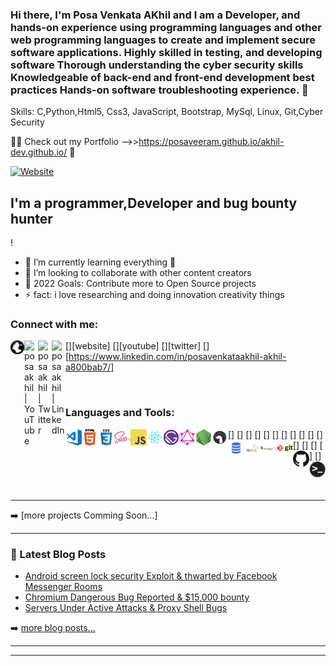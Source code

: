 ### Hi there, I'm Posa Venkata AKhil and I am a  Developer, and hands-on experience using programming languages and other web programming languages to create and implement secure software applications. Highly skilled in  testing, and developing software Thorough understanding the cyber security skills  Knowledgeable of back-end and front-end development best practices Hands-on software troubleshooting experience. 👋

Skills: C,Python,Html5, Css3, JavaScript, Bootstrap, MySql, Linux, Git,Cyber Security

 👨‍💻 Check out my Portfolio -->>https://posaveeram.github.io/akhil-dev.github.io/      👋

[![ Website](https://img.shields.io/website?label=https://medium.com/@posavenkataakhil123&style=for-the-badge&url=https://medium.com/@posavenkataakhil123)](https://medium.com/@posavenkataakhil123)


## I'm a programmer,Developer and bug bounty hunter
!
- 🌱 I’m currently learning everything 🤣
- 👯 I’m looking to collaborate with other content creators
- 🥅 2022 Goals: Contribute more to Open Source projects
- ⚡ fact: i love researching and doing innovation creativity things

### Connect with me:

[<img align="left" alt="posaakhil" width="22px" src="https://raw.githubusercontent.com/iconic/open-iconic/master/svg/globe.svg" />][website]
[<img align="left" alt="posaakhil | YouTube" width="22px" src="https://cdn.jsdelivr.net/npm/simple-icons@v3/icons/youtube.svg" />][youtube]
[<img align="left" alt="posaakhil | Twitter" width="22px" src="https://cdn.jsdelivr.net/npm/simple-icons@v3/icons/twitter.svg" />][twitter]
[<img align="left" alt="posaakhil | LinkedIn" width="22px" src="https://cdn.jsdelivr.net/npm/simple-icons@v3/icons/linkedin.svg" />][https://www.linkedin.com/in/posavenkataakhil-akhil-a800bab7/]


<br />


### Languages and Tools:

[<img align="left" alt="Visual Studio Code" width="26px" src="https://raw.githubusercontent.com/github/explore/80688e429a7d4ef2fca1e82350fe8e3517d3494d/topics/visual-studio-code/visual-studio-code.png" />]
[<img align="left" alt="HTML5" width="26px" src="https://raw.githubusercontent.com/github/explore/80688e429a7d4ef2fca1e82350fe8e3517d3494d/topics/html/html.png" />]
[<img align="left" alt="CSS3" width="26px" src="https://raw.githubusercontent.com/github/explore/80688e429a7d4ef2fca1e82350fe8e3517d3494d/topics/css/css.png" />]
[<img align="left" alt="Sass" width="26px" src="https://raw.githubusercontent.com/github/explore/80688e429a7d4ef2fca1e82350fe8e3517d3494d/topics/sass/sass.png" />]
[<img align="left" alt="Javascript" width="26px" src="https://raw.githubusercontent.com/github/explore/80688e429a7d4ef2fca1e82350fe8e3517d3494d/topics/javascript/javascript.png" />]
[<img align="left" alt="React" width="26px" src="https://raw.githubusercontent.com/github/explore/80688e429a7d4ef2fca1e82350fe8e3517d3494d/topics/react/react.png" />]
[<img align="left" alt="Gatsby" width="26px" src="https://raw.githubusercontent.com/github/explore/e94815998e4e0713912fed477a1f346ec04c3da2/topics/gatsby/gatsby.png" />]
[<img align="left" alt="GraphQL" width="26px" src="https://raw.githubusercontent.com/github/explore/80688e429a7d4ef2fca1e82350fe8e3517d3494d/topics/graphql/graphql.png" />]
[<img align="left" alt="Node.js" width="26px" src="https://raw.githubusercontent.com/github/explore/80688e429a7d4ef2fca1e82350fe8e3517d3494d/topics/nodejs/nodejs.png" />]
[<img align="left" alt="Deno" width="26px" src="https://raw.githubusercontent.com/github/explore/361e2821e2dea67711cde99c9c40ed357061cf27/topics/deno/deno.png" />]
[<img align="left" alt="SQL" width="26px" src="https://raw.githubusercontent.com/github/explore/80688e429a7d4ef2fca1e82350fe8e3517d3494d/topics/sql/sql.png" />]
[<img align="left" alt="MySQL" width="26px" src="https://raw.githubusercontent.com/github/explore/80688e429a7d4ef2fca1e82350fe8e3517d3494d/topics/mysql/mysql.png" />]
[<img align="left" alt="MongoDB" width="26px" src="https://raw.githubusercontent.com/github/explore/80688e429a7d4ef2fca1e82350fe8e3517d3494d/topics/mongodb/mongodb.png" />]
[<img align="left" alt="Git" width="26px" src="https://raw.githubusercontent.com/github/explore/80688e429a7d4ef2fca1e82350fe8e3517d3494d/topics/git/git.png" />]
[<img align="left" alt="GitHub" width="26px" src="https://raw.githubusercontent.com/github/explore/78df643247d429f6cc873026c0622819ad797942/topics/github/github.png" />]
[<img align="left" alt="Terminal" width="26px" src="https://raw.githubusercontent.com/github/explore/80688e429a7d4ef2fca1e82350fe8e3517d3494d/topics/terminal/terminal.png" />]

<br />
<br />

---
➡️ [more projects Comming Soon...]

---

### 📕 Latest Blog Posts

<!-- BLOG-POST-LIST:START -->
- [Android screen lock security Exploit & thwarted by Facebook Messenger Rooms](https://medium.com/@posavenkataakhil123/android-screen-lock-security-exploit-thwarted-by-facebook-messenger-rooms-a23b286a2b41)
- [Chromium Dangerous Bug Reported & $15,000 bounty](https://medium.com/@posavenkataakhil123/chromium-dangerous-bug-reported-15-000-bounty-ef62d987f479)
- [Servers Under Active Attacks & Proxy Shell Bugs](https://medium.com/@posavenkataakhil123/servers-under-active-attacks-proxy-shell-bugs-148f238deffe)

<!-- BLOG-POST-LIST:END -->

➡️ [more blog posts...](https://medium.com/@posavenkataakhil123)

---------------------------------------------------------------------------------------------------------------------------------------------------
----------------------------------------------------------------------------------------------------------------------------------------------------


